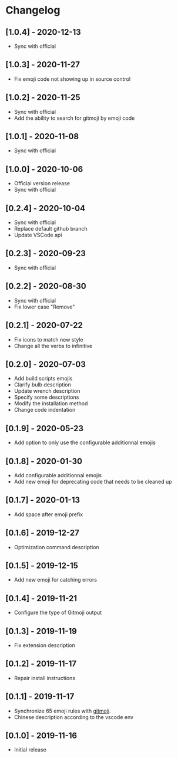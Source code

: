# Changelog

## [1.0.4] - 2020-12-13

- Sync with official

## [1.0.3] - 2020-11-27

- Fix emoji code not showing up in source control

## [1.0.2] - 2020-11-25

- Sync with official
- Add the ability to search for gitmoji by emoji code

## [1.0.1] - 2020-11-08

- Sync with official

## [1.0.0] - 2020-10-06

- Official version release
- Sync with official

## [0.2.4] - 2020-10-04

- Sync with official
- Replace default github branch
- Update VSCode api

## [0.2.3] - 2020-09-23

- Sync with official

## [0.2.2] - 2020-08-30

- Sync with official
- Fix lower case "Remove"

## [0.2.1] - 2020-07-22

- Fix icons to match new style
- Change all the verbs to infinitive

## [0.2.0] - 2020-07-03

- Add build scripts emojis
- Clarify bulb description
- Update wrench description
- Specify some descriptions
- Modify the installation method
- Change code indentation

## [0.1.9] - 2020-05-23

- Add option to only use the configurable additionnal emojis

## [0.1.8] - 2020-01-30

- Add configurable additionnal emojis
- Add new emoji for deprecating code that needs to be cleaned up

## [0.1.7] - 2020-01-13

- Add space after emoji prefix

## [0.1.6] - 2019-12-27

- Optimization command description

## [0.1.5] - 2019-12-15

- Add new emoji for catching errors

## [0.1.4] - 2019-11-21

- Configure the type of Gitmoji output

## [0.1.3] - 2019-11-19

- Fix extension description

## [0.1.2] - 2019-11-17

- Repair install instructions

## [0.1.1] - 2019-11-17

- Synchronize 65 emoji rules with [gitmoji](https://github.com/carloscuesta/gitmoji).
- Chinese description according to the vscode env

## [0.1.0] - 2019-11-16

- Initial release
